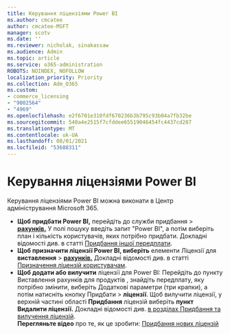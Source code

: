 ```yaml
---
title: Керування ліцензіями Power BI
ms.author: cmcatee
author: cmcatee-MSFT
manager: scotv
ms.date: ''
ms.reviewer: nicholak, sinakassaw
ms.audience: Admin
ms.topic: article
ms.service: o365-administration
ROBOTS: NOINDEX, NOFOLLOW
localization_priority: Priority
ms.collection: Adm_O365
ms.custom:
- commerce_licensing
- "9002564"
- "4969"
ms.openlocfilehash: e2f6701e310fdf670236b3b795c93b04a7fb32be
ms.sourcegitcommit: 540a4e2515f7cfddee65519046454fc4437cd287
ms.translationtype: MT
ms.contentlocale: uk-UA
ms.lasthandoff: 08/01/2021
ms.locfileid: "53688311"
---
```

# <a name="power-bi-license-management"></a>Керування ліцензіями Power BI

Керування ліцензіями Power BI можна виконати в Центр адміністрування Microsoft 365.

- **Щоб придбати Power BI,** перейдіть до служби придбання  \> **[рахунків.](https://go.microsoft.com/fwlink/p/?linkid=868433)** У полі пошуку введіть запит "Power BI", а потім виберіть план і кількість користувачів, яких потрібно придбати. Докладні відомості див. в статті [Придбання іншої передплати](/microsoft-365/commerce/try-or-buy-microsoft-365#buy-a-different-subscription).
- **Щоб призначити ліцензії Power BI, виберіть** елементи Ліцензії для **виставлення**  >  **[рахунків.](https://go.microsoft.com/fwlink/p/?linkid=842264)** Докладні відомості див. в статті [Призначення ліцензій користувачам](/microsoft-365/admin/manage/assign-licenses-to-users).
- **Щоб додати або вилучити** ліцензії для Power BI: Перейдіть до пункту Виставлення рахунків для продуктів , знайдіть передплату, яку потрібно змінити, виберіть Додаткові параметри (три крапки), а потім натисніть кнопку Придбати  >  **[](https://go.microsoft.com/fwlink/p/?linkid=842054)** **ліцензії**.  Щоб вилучити ліцензії, у верхній частині області **Придбання** ліцензій виберіть **пункт Видалити ліцензії.** Докладні відомості див. [в розділах Придбання та вилучення ліцензій](/microsoft-365/commerce/licenses/buy-licenses).\
**Перегляньте відео** про те, як це зробити: [Придбання нових ліцензій](https://go.microsoft.com/fwlink/p/?linkid=2154857)